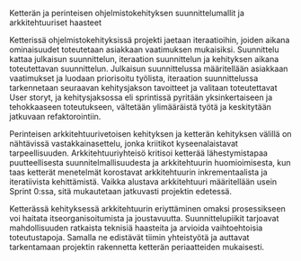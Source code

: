 Ketterän ja perinteisen ohjelmistokehityksen suunnittelumallit ja arkkitehtuuriset haasteet

Ketterissä ohjelmistokehityksissä projekti jaetaan iteraatioihin, joiden aikana ominaisuudet 
toteutetaan asiakkaan vaatimuksen mukaisiksi. Suunnittelu kattaa julkaisun suunnittelun, 
iteraation suunnittelun ja kehityksen aikana toteutettavan suunnittelun. Julkaisun suunnittelussa 
määritellään asiakkaan vaatimukset ja luodaan priorisoitu työlista, iteraation suunnittelussa 
tarkennetaan seuraavan kehitysjakson tavoitteet ja valitaan toteutettavat User storyt, ja 
kehitysjaksossa eli sprintissä pyritään yksinkertaiseen ja tehokkaaseen toteutukseen, vältetään 
ylimääräistä työtä ja keskitytään jatkuvaan refaktorointiin.  

Perinteisen arkkitehtuurivetoisen kehityksen ja ketterän kehityksen välillä on nähtävissä 
vastakkainasettelu, jonka kriitikot kyseenalaistavat tarpeellisuuden. 
Arkkitehtuuriyhteisö kritisoi ketterää lähestymistapaa puutteellisesta suunnitelmallisuudesta 
ja arkkitehtuurin huomioimisesta, kun taas ketterät menetelmät korostavat arkkitehtuurin 
inkrementaalista ja iteratiivista kehittämistä. Vaikka alustava arkkitehtuuri määritellään usein 
Sprint 0:ssa, sitä mukautetaan jatkuvasti projektin edetessä. 

Ketterässä kehityksessä arkkitehtuurin eriyttäminen omaksi prosessikseen voi haitata itseorganisoitumista 
ja joustavuutta. Suunnittelupiikit tarjoavat mahdollisuuden ratkaista teknisiä haasteita ja 
arvioida vaihtoehtoisia toteutustapoja. Samalla ne edistävät tiimin yhteistyötä ja auttavat tarkentamaan 
projektin rakennetta ketterän periaatteiden mukaisesti. 
